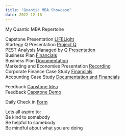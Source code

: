 ```yaml
---
title: "Quantic MBA Showcase"
date: 2022-12-16
---  
```


My Quantic MBA Repertoire

Capstone Presentation [LIFELight](https://www.youtube.com/watch?v=3O7DP-3s1Sc)  
Startegy Q Presentation [Project Q](https://www.youtube.com/watch?v=Pz6Mxum4yYM)  
PEST Analysis Managed by Q [Presentation](https://vimeo.com/manage/videos/542455782)  
Business Plan [Financials](https://github.com/codinggambit/pdfstore/blob/main/LifeLight%20Financial%20Statements%20%26%20Analysis.pdf)  
Business Plan [Documentation](https://github.com/codinggambit/pdfstore/blob/main/LIFELight%20Business%20Plan.pdf)  
Marketing and Economies Presentation [Recording](https://www.loom.com/share/28591adaefee4c85b4f9d8e89836ca65)  
Corporate Finance Case Study [Financials](https://github.com/codinggambit/pdfstore/blob/main/Corporate%20Finance%20Case%20Study%20-%20Team%2037%20Final.pdf)  
Accounting Case Study [Documentation and Financials](https://github.com/codinggambit/pdfstore/blob/main/Team%2025%20McPhee-project-report%20(May%203%202020).pdf)  


Feedback [Capstone Idea](https://github.com/codinggambit/pdfstore/blob/main/Abhijit%20Desai%2C%20Gareth%20Pilmoor%2C%20Jimit%20Shah%2C%20Nicolas%20Gauthier%2C%20Oyeniyi%20Abidoye%2C%20Sanjay%20Subbarao_Capstone%20projects.pdf)  
Feedback [Capstone Demo](https://github.com/codinggambit/pdfstore/blob/main/Nicolas%20Gauthier%20Jimit%20Shah%20Abhijit%20Desai%20Gareth%20Pilmoor%20Sanjay%20Subbarao%20Oyeniyi%20Abiola%20Abidoye.pdf)  


Daily Check in [Form](https://forms.gle/BRA4EH2sMoZdLPgE8)

Lets all aspire to:  
Be kind to somebody  
Be helpful to somebody  
Be mindful about what you are doing
